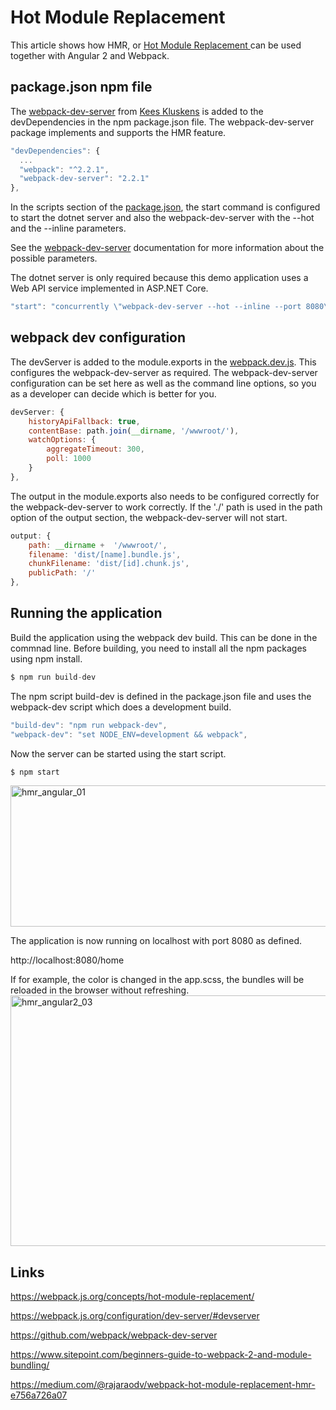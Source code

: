 # Hot Module Replacement

This article shows how HMR, or <a href="https://webpack.js.org/concepts/hot-module-replacement/">Hot Module Replacement </a>can be used together with Angular 2 and Webpack.

## package.json npm file

The <a href="https://webpack.js.org/configuration/dev-server/#devserver">webpack-dev-server</a> from <a href="https://twitter.com/keeskluskens">Kees Kluskens</a> is added to the devDependencies in the npm package.json file. The webpack-dev-server package implements and supports the HMR feature.
```javascript
"devDependencies": {
  ...
  "webpack": "^2.2.1",
  "webpack-dev-server": "2.2.1"
},
```

In the scripts section of the <a href="https://github.com/damienbod/Angular2WebpackVisualStudio/blob/master/src/Angular2WebpackVisualStudio/package.json">package.json</a>, the start command is configured to start the dotnet server and also the webpack-dev-server with the --hot and the --inline parameters.  

See the <a href="https://webpack.js.org/configuration/dev-server/#devserver">webpack-dev-server</a> documentation for more information about the possible parameters.

The dotnet server is only required because this demo application uses a Web API service implemented in ASP.NET Core.

```javascript
"start": "concurrently \"webpack-dev-server --hot --inline --port 8080\" \"dotnet run\" "
```

## webpack dev configuration

The devServer is added to the module.exports in the <a href="https://github.com/damienbod/Angular2WebpackVisualStudio/blob/master/src/Angular2WebpackVisualStudio/webpack.dev.js">webpack.dev.js</a>. This configures the webpack-dev-server as required. The webpack-dev-server configuration  can be set here as well as the command line options, so you as a developer can decide which is better for you.
```javascript
devServer: {
	historyApiFallback: true,
	contentBase: path.join(__dirname, '/wwwroot/'),
	watchOptions: {
		aggregateTimeout: 300,
		poll: 1000
	}
},
```

The output in the module.exports also needs to be configured correctly for the webpack-dev-server to work correctly. If the './' path is used in the path option of the output section, the webpack-dev-server will not start.
```javascript
output: {
	path: __dirname +  '/wwwroot/',
	filename: 'dist/[name].bundle.js',
	chunkFilename: 'dist/[id].chunk.js',
	publicPath: '/'
},
```

## Running the application

Build the application using the webpack dev build. This can be done in the commnad line. Before building, you need to install all the npm packages using npm install.
```javascript
$ npm run build-dev
```

The npm script build-dev is defined in the package.json file and uses the webpack-dev script which does a development build.
```javascript
"build-dev": "npm run webpack-dev",
"webpack-dev": "set NODE_ENV=development && webpack",
```

Now the server can be started using the start script.
```javascript
$ npm start
```

<img src="https://damienbod.files.wordpress.com/2017/02/hmr_angular_01.png?w=600" alt="hmr_angular_01" width="600" height="226" class="alignnone size-medium wp-image-8294" />

The application is now running on localhost with port 8080 as defined.

http://localhost:8080/home

If for example, the color is changed in the app.scss, the bundles will be reloaded in the browser without refreshing.
<img src="https://damienbod.files.wordpress.com/2017/02/hmr_angular2_03.gif?w=600" alt="hmr_angular2_03" width="600" height="401" class="alignnone size-medium wp-image-8302" />

## Links

https://webpack.js.org/concepts/hot-module-replacement/

https://webpack.js.org/configuration/dev-server/#devserver

https://github.com/webpack/webpack-dev-server

https://www.sitepoint.com/beginners-guide-to-webpack-2-and-module-bundling/

https://medium.com/@rajaraodv/webpack-hot-module-replacement-hmr-e756a726a07
